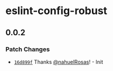 # eslint-config-robust

## 0.0.2

### Patch Changes

- [`16d899f`](https://github.com/nahuelRosas/Robust/commit/16d899f20bbdbde1ee390f245488c0d24943e814) Thanks [@nahuelRosas](https://github.com/nahuelRosas)! - Init
